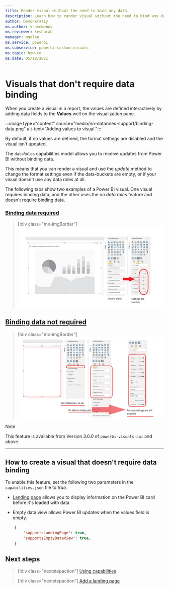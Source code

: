 ```yaml
---
title: Render visual without the need to bind any data
description: Learn how to render visual without the need to bind any data.
author: Demonkratiy
ms.author: v-asemenov
ms.reviewer: kesharab
manager: mgolan
ms.service: powerbi
ms.subservice: powerbi-custom-visuals
ms.topic: how-to
ms.date: 05/18/2021
---
```


# Visuals that don't require data binding

When you create a visual in a report, the values are defined interactively by adding data fields to the **Values** well on the visualization pane.

:::image type="content" source="media/no-dataroles-support/binding-data.png" alt-text="Adding values to visual.":::

By default, if no values are defined, the format settings are disabled and the visual isn't updated.

The `dataRoles` capabilities model allows you to receive updates from Power BI without binding data.

This means that you can render a visual and use the *update* method to change the format settings even if the data-buckets are empty, or if your visual doesn't use any data roles at all.

The following tabs show two examples of a Power BI visual. One visual requires binding data, and the other uses the *no data roles* feature and doesn't require binding data.

### [Binding data required](#tab/NoDataroles)

>[!div class="mx-imgBorder"]
>![Screenshot of the no-dataroles-support before API-2.6.0](media/no-dataroles-support/no-dataroles-1.png)

## [Binding data not required](#tab/NoDatarolesSupport)

>[!div class="mx-imgBorder"]
>![Screenshot of the no-dataroles-support after API-2.6.0](media/no-dataroles-support/no-dataroles-2.png)

> [!NOTE]
> This feature is available from Version 3.6.0 of `powerbi-visuals-api` and above.

---

## How to create a visual that doesn't require data binding

To enable this feature, set the following two parameters in the `capabilities.json` file to *true*.

* [Landing page](landing-page.md) allows you to display information on the Power BI card before it's loaded with data

* Empty data view allows Power BI updates when the values field is empty.

```json
    {
        "supportsLandingPage": true,
        "supportsEmptyDataView": true,
    }
```

## Next steps

> [!div class="nextstepaction"]
> [Using capabilities](capabilities.md)

> [!div class="nextstepaction"]
> [Add a landing page](landing-page.md)
